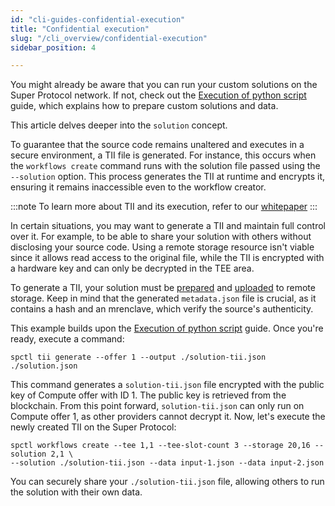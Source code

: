 ```yaml
---
id: "cli-guides-confidential-execution"
title: "Confidential execution"
slug: "/cli_overview/confidential-execution"
sidebar_position: 4

---
```


You might already be aware that you can run your custom solutions on the Super Protocol network. If not, check out the [Execution of python script](/testnet/cli/guides/python-script) guide, which explains how to prepare custom solutions and data.

This article delves deeper into the `solution` concept.

To guarantee that the source code remains unaltered and executes in a secure environment, a TII file is generated. For instance, this occurs when the `workflows create` command runs with the solution file passed using the `--solution` option. This process generates the TII at runtime and encrypts it, ensuring it remains inaccessible even to the workflow creator.

:::note
To learn more about TII and its execution, refer to our [whitepaper](/whitepaper/tee-provider#passing-parameters-to-the-loader)
:::

In certain situations, you may want to generate a TII and maintain full control over it. For example, to be able to share your solution with others without disclosing your source code. Using a remote storage resource isn't viable since it allows read access to the original file, while the TII is encrypted with a hardware key and can only be decrypted in the TEE area.

To generate a TII, your solution must be [prepared](/testnet/cli/commands/solutions/prepare) and [uploaded](/testnet/cli/commands/files/upload) to remote storage. Keep in mind that the generated `metadata.json` file is crucial, as it contains a hash and an mrenclave, which verify the source's authenticity.

This example builds upon the [Execution of python script](/testnet/cli/guides/python-script) guide. Once you're ready, execute a command:

```
spctl tii generate --offer 1 --output ./solution-tii.json ./solution.json
```

This command generates a `solution-tii.json` file encrypted with the public key of Compute offer with ID 1. The public key is retrieved from the blockchain. From this point forward, `solution-tii.json` can only run on Compute offer 1, as other providers cannot decrypt it. Now, let's execute the newly created TII on the Super Protocol:

```
spctl workflows create --tee 1,1 --tee-slot-count 3 --storage 20,16 --solution 2,1 \
--solution ./solution-tii.json --data input-1.json --data input-2.json
```

You can securely share your `./solution-tii.json` file, allowing others to run the solution with their own data.
